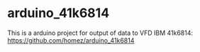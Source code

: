 # arduino_41k6814
This is a arduino project for output of data to VFD IBM 41k6814:
https://github.com/homez/arduino_41k6814

